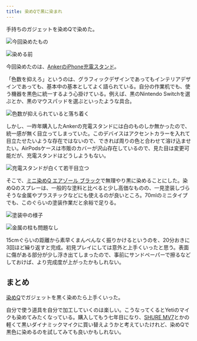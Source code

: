 ```yaml
---
title: 染めQで黒に染まれ
---
```

手持ちのガジェットを染めQで染めた。

![](https://lh3.googleusercontent.com/EoEUE9xBQKXo_5429fBhJwwJwxPLBXz86vzyzpXWFptGX9pSRuJgH-9y4zwmG9LxR6uzOfazfzeRR5SPMqB6Ln-sAC9sYOLgRuRIhpaSrLPSpasLTPDQ3OkAslVdjj7Aqx1ubcbsdwfMciYcqE50n-fwsGVf41Y1c4G2OFcjcQ7fpE2o9EMljYf7WiUB "今回染めたもの")

![](https://lh6.googleusercontent.com/zMg4kD-M2m19QClWvuj6nL6dphbs0PIi8yrnKB4lUmoD0fSO6G6LQzODtWOAh-fETPO2Bb20jcTGF5QIvqAp38v04NXolZmZiY03uJ75nMMYjRjjPhpG3CmuMWF_UzYd_E53QbOYe5S2oChjvYKkqC4_8LpLpcfikMYh1IZ2_pzJh1VG27C5D-ir0QJg "染める前")

今回染めたのは、[AnkerのiPhone充電スタンド](https://r7kamura.com/articles/2021-09-06-anker-iphone-stand)。

「色数を抑えろ」というのは、グラフィックデザインであってもインテリアデザインであっても、基本中の基本としてよく語られている。自分の作業机でも、使う機器を黒色に統一するよう心掛けている。例えば、黒のNintendo Switchを選ぶとか、黒のマウスパッドを選ぶといったような具合。

![](https://lh5.googleusercontent.com/zeVigFAqgGrplHFKmEgRcoeJs1k7ZLaarirfZRX4ouLRYzpEmoeu1mS99PPdLU59_jkKCiPKer6yRM1dtUiJaYuPbUvNSrAPfjgDHiL_CSHRkKKOGowcx9eHRshnW-Kk1DGcAA3H7xzjOhBRKJOoReiTc4rzwX8uPwyPsTUjb14KuYCONTs9usWpJGrq "色数が抑えられていると落ち着く")

しかし、一昨年購入したAnkerの充電スタンドには白のものしか無かったので、統一感が無く目立ってしまっていた。このデバイスはアクセントカラーを入れて目立たせたいような存在ではないので、できれば周りの色と合わせて溶け込ませたい。AirPodsケースは市販のカバーが沢山存在しているので、見た目は変更可能だが、充電スタンドはどうしようもない。

![](https://lh4.googleusercontent.com/H789-6qK8FzbDB8u9UloNSaBCBqV0EjCBMvyqSHi7OZC9O9_Y_PsVlEFjjMzHXnJ9ngOvdsMKrtPYHWPU0qtayVdZcN07_dkh-4eDTgXKwnS7AkGRTe9L5UW8pqMYyGwN6AnwRym_L6zKHdBkvU3_7SUkhg-Bih5BzsZW8-VnwobE9kVdHeU_KIYJK8a "充電スタンドが白くて若干目立つ")

そこで、[ミニ染めQ エアゾール ブラック](https://www.amazon.co.jp/dp/B003QMFUKO)で無理やり黒に染めることにした。染めQのスプレーは、一般的な塗料と比べると少し高価なものの、一見塗装しづらそうな金属やプラスチックなどにも使えるのが良いところ。70mlのミニタイプでも、このぐらいの塗装作業だと余裕で足りる。

![](https://lh4.googleusercontent.com/rCxI5IOjtL0nWToa4WK-qf96iIJCMgn9zJ9SuiRuljDNJ6-zzYziF6hVZW-6Gf6EAv4mowlxoE0rD6tpKI6ZV3Nf2u0GyzTMlklSYjnNbyadX2Trm-aTTbHWmsmfRIgeNLghjg8TiM1X3QumhztDLlLqkt8W5ZN-zoiIGE4t6dn9A7JzJJpFB0A7xAOB "塗装中の様子")

![](https://lh6.googleusercontent.com/lZjWtjkBtNXLFthE795WxZYHnGZEYzqjl2CNlMpp33ysLW3qnewcu_fvpFP2udGb0ScZCaT7K8YWbA3HXLaT6M4ls_uxMd8Tm2-EuuyGcWX4wpZ0e2O88xm9Qw27Bb6qzPOhJVCc9w72qGHLUS-J39ZYuDChoMdy1eLW5joV6Iq0F9BlOitFslVyBok3 "金属の柱も問題なし")

15cmぐらいの距離から素早くまんべんなく振りかけるというのを、20分おきに3回ほど繰り返すと完成。初見プレイにしては意外と上手くいったと思う。表面に傷がある部分が少し浮き出てしまったので、事前にサンドペーパーで擦るなどしておけば、より完成度が上がったかもしれない。

まとめ
---

[染めQ](https://www.amazon.co.jp/dp/B003QMFUKO)でガジェットを黒く染めたら上手くいった。

自分で使う道具を自分で加工していくのは楽しい。こうなってくるとYetiのマイクも染めてみたくなっている。購入してもう七年目になり、[SHURE MV7](https://www.amazon.co.jp/dp/B08KY7G1GV)とかの軽くて黒いダイナミックマイクに買い替えようかと考えていたけれど、染めQで黒色に染めるのを試してみても良いかもしれない。
